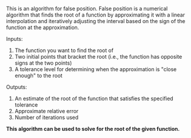 This is an algorithm for false position. False position is a numerical algorithm that finds the root of a function by approximating it with a linear interpolation and iteratively adjusting the interval based on the sign of the function at the approximation. 

Inputs:

1.  The function you want to find the root of
2. Two initial points that bracket the root (i.e., the function has opposite signs at the two points)
3. A tolerance level for determining when the approximation is "close enough" to the root

Outputs:
1. An estimate of the root of the function that satisfies the specified tolerance
2. Approximate relative error
3. Number of iterations used

**This algorithm can be used to solve for the root of the given function.**
